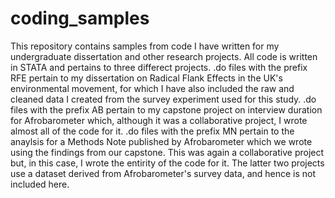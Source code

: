 # coding_samples
This repository contains samples from code I have written for my undergraduate dissertation and other research projects. All code is written in STATA and pertains to three differect projects. .do files with the prefix RFE pertain to my dissertation on Radical Flank Effects in the UK's environmental movement, for which I have also included the raw and cleaned data I created from the survey experiment used for this study. .do files with the prefix AB pertain to my capstone project on interview duration for Afrobarometer which, although it was a collaborative project, I wrote almost all of the code for it. .do files with the prefix MN pertain to the anaylsis for a Methods Note published by Afrobarometer which we wrote using the findings from our capstone. This was again a collaborative project but, in this case, I wrote the entirity of the code for it. The latter two projects use a dataset derived from Afrobarometer's survey data, and hence is not included here.
